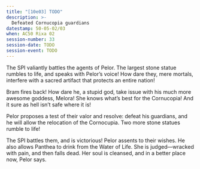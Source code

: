 ```yaml
---
title: "[10e03] TODO"
description: >-
  Defeated Cornucopia guardians
datestamp: 50-05-02/03
when: AC50 Rixa 02
session-number: 33
session-date: TODO
session-event: TODO
---
```


The SPI valiantly battles the agents of Pelor. The largest stone statue rumbles to life, and speaks with Pelor’s voice! How dare they, mere mortals, interfere with a sacred artifact that protects an entire nation!

Bram fires back! How dare he, a stupid god, take issue with his much more awesome goddess, Melora! She knows what’s best for the Cornucopia! And it sure as hell isn’t safe where it is!

Pelor proposes a test of their valor and resolve: defeat his guardians, and he will allow the relocation of the Cornocupia. Two more stone statues rumble to life!

The SPI battles them, and is victorious! Pelor assents to their wishes. He also allows Panthea to drink from the Water of Life. She is judged—wracked with pain, and then falls dead. Her soul is cleansed, and in a better place now, Pelor says.
